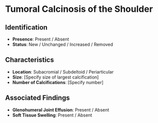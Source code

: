 # Tumoral Calcinosis of the Shoulder

## Identification

- **Presence**: Present / Absent
- **Status**: New / Unchanged / Increased / Removed

## Characteristics

- **Location**: Subacromial / Subdeltoid / Periarticular
- **Size**: [Specify size of largest calcification]
- **Number of Calcifications**: [Specify number]

## Associated Findings

- **Glenohumeral Joint Effusion**: Present / Absent
- **Soft Tissue Swelling**: Present / Absent
